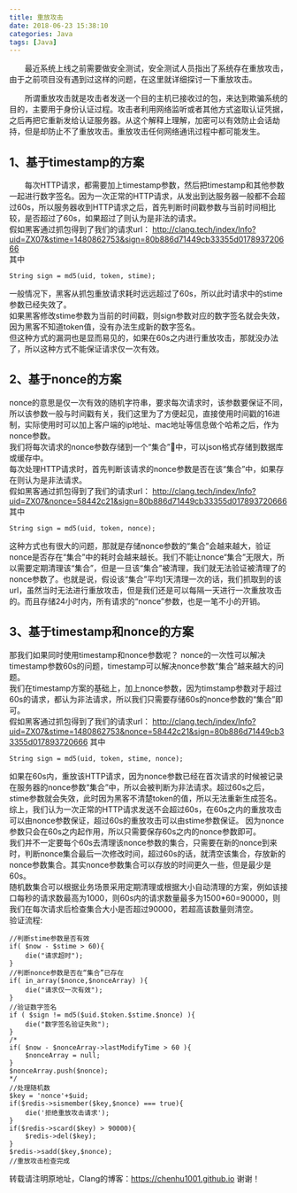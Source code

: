 ```yaml
---
title: 重放攻击
date: 2018-06-23 15:38:10
categories: Java
tags: [Java]
---
```

&emsp;&emsp;最近系统上线之前需要做安全测试，安全测试人员指出了系统存在重放攻击，由于之前项目没有遇到过这样的问题，在这里就详细探讨一下重放攻击。
<!--more-->
&emsp;&emsp;所谓重放攻击就是攻击者发送一个目的主机已接收过的包，来达到欺骗系统的目的，主要用于身份认证过程。攻击者利用网络监听或者其他方式盗取认证凭据，之后再把它重新发给认证服务器。从这个解释上理解，加密可以有效防止会话劫持，但是却防止不了重放攻击。重放攻击任何网络通讯过程中都可能发生。
## 1、基于timestamp的方案
&emsp;&emsp;每次HTTP请求，都需要加上timestamp参数，然后把timestamp和其他参数一起进行数字签名。因为一次正常的HTTP请求，从发出到达服务器一般都不会超过60s，所以服务器收到HTTP请求之后，首先判断时间戳参数与当前时间相比较，是否超过了60s，如果超过了则认为是非法的请求。  
假如黑客通过抓包得到了我们的请求url： 
http://clang.tech/index/Info?uid=ZX07&stime=1480862753&sign=80b886d71449cb33355d017893720666   
其中
```
String sign = md5(uid, token, stime);
```
一般情况下，黑客从抓包重放请求耗时远远超过了60s，所以此时请求中的stime参数已经失效了。  
如果黑客修改stime参数为当前的时间戳，则sign参数对应的数字签名就会失效，因为黑客不知道token值，没有办法生成新的数字签名。  
但这种方式的漏洞也是显而易见的，如果在60s之内进行重放攻击，那就没办法了，所以这种方式不能保证请求仅一次有效。
## 2、基于nonce的方案
nonce的意思是仅一次有效的随机字符串，要求每次请求时，该参数要保证不同，所以该参数一般与时间戳有关，我们这里为了方便起见，直接使用时间戳的16进制，实际使用时可以加上客户端的ip地址、mac地址等信息做个哈希之后，作为nonce参数。  
我们将每次请求的nonce参数存储到一个“集合”中，可以json格式存储到数据库或缓存中。  
每次处理HTTP请求时，首先判断该请求的nonce参数是否在该“集合”中，如果存在则认为是非法请求。  
假如黑客通过抓包得到了我们的请求url： 
http://clang.tech/index/Info?uid=ZX07&nonce=58442c21&sign=80b886d71449cb33355d017893720666  
其中
```
String sign = md5(uid, token, nonce);
```
这种方式也有很大的问题，那就是存储nonce参数的“集合”会越来越大，验证nonce是否存在“集合”中的耗时会越来越长。我们不能让nonce“集合”无限大，所以需要定期清理该“集合”，但是一旦该“集合”被清理，我们就无法验证被清理了的nonce参数了。也就是说，假设该“集合”平均1天清理一次的话，我们抓取到的该url，虽然当时无法进行重放攻击，但是我们还是可以每隔一天进行一次重放攻击的。而且存储24小时内，所有请求的“nonce”参数，也是一笔不小的开销。
## 3、基于timestamp和nonce的方案
那我们如果同时使用timestamp和nonce参数呢？ 
nonce的一次性可以解决timestamp参数60s的问题，timestamp可以解决nonce参数“集合”越来越大的问题。  
我们在timestamp方案的基础上，加上nonce参数，因为timstamp参数对于超过60s的请求，都认为非法请求，所以我们只需要存储60s的nonce参数的“集合”即可。  
假如黑客通过抓包得到了我们的请求url： 
http://clang.tech/index/Info?uid=ZX07&stime=1480862753&nonce=58442c21&sign=80b886d71449cb33355d017893720666
其中
```
String sign = md5(uid, token, stime, nonce);
```
如果在60s内，重放该HTTP请求，因为nonce参数已经在首次请求的时候被记录在服务器的nonce参数“集合”中，所以会被判断为非法请求。超过60s之后，stime参数就会失效，此时因为黑客不清楚token的值，所以无法重新生成签名。  
综上，我们认为一次正常的HTTP请求发送不会超过60s，在60s之内的重放攻击可以由nonce参数保证，超过60s的重放攻击可以由stime参数保证。 
因为nonce参数只会在60s之内起作用，所以只需要保存60s之内的nonce参数即可。  
我们并不一定要每个60s去清理该nonce参数的集合，只需要在新的nonce到来时，判断nonce集合最后一次修改时间，超过60s的话，就清空该集合，存放新的nonce参数集合。其实nonce参数集合可以存放的时间更久一些，但是最少是60s。   
随机数集合可以根据业务场景采用定期清理或根据大小自动清理的方案，例如该接口每秒的请求数最高为1000，则60s内的请求数量最多为1500*60=90000，则我们在每次请求后检查集合大小是否超过90000，若超高该数量则清空。  
验证流程:
```
//判断stime参数是否有效
if( $now - $stime > 60){
    die("请求超时");
}
//判断nonce参数是否在“集合”已存在
if( in_array($nonce,$nonceArray) ){
    die("请求仅一次有效");
}
//验证数字签名    
if ( $sign != md5($uid.$token.$stime.$nonce) ){
    die("数字签名验证失败");
}
/*
if( $now - $nonceArray->lastModifyTime > 60 ){
    $nonceArray = null;
}
$nonceArray.push($nonce);
*/
//处理随机数
$key = 'nonce'+$uid;
if($redis->sismember($key,$nonce) === true){
    die('拒绝重放攻击请求');
}
if($redis->scard($key) > 90000){
    $redis->del($key);
}
$redis->sadd($key,$nonce);
//重放攻击检查完成
```

转载请注明原地址，Clang的博客：https://chenhu1001.github.io 谢谢！
